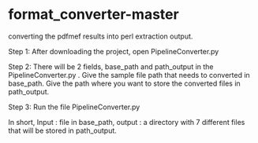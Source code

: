 # format_converter-master
converting the pdfmef results into perl extraction output.

Step 1: After downloading the project, open PipelineConverter.py

Step 2: There will be 2 fields, base_path and path_output in the PipelineConverter.py . Give the sample file path that needs to converted in base_path. Give the path where you want to store the converted files in path_output.

Step 3: Run the file PipelineConverter.py

 

In short, Input : file in base_path, output : a directory with 7 different files that will be stored in path_output.
